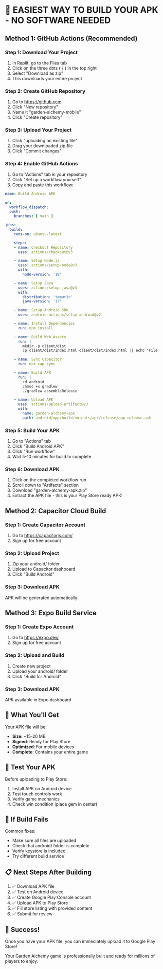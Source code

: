# 🚀 EASIEST WAY TO BUILD YOUR APK - NO SOFTWARE NEEDED

## Method 1: GitHub Actions (Recommended)

### Step 1: Download Your Project
1. In Replit, go to the Files tab
2. Click on the three dots (⋮) in the top right
3. Select "Download as zip"
4. This downloads your entire project

### Step 2: Create GitHub Repository
1. Go to https://github.com
2. Click "New repository"
3. Name it "garden-alchemy-mobile"
4. Click "Create repository"

### Step 3: Upload Your Project
1. Click "uploading an existing file"
2. Drag your downloaded zip file
3. Click "Commit changes"

### Step 4: Enable GitHub Actions
1. Go to "Actions" tab in your repository
2. Click "Set up a workflow yourself"
3. Copy and paste this workflow:

```yaml
name: Build Android APK

on:
  workflow_dispatch:
  push:
    branches: [ main ]

jobs:
  build:
    runs-on: ubuntu-latest

    steps:
    - name: Checkout Repository
      uses: actions/checkout@v3

    - name: Setup Node.js
      uses: actions/setup-node@v3
      with:
        node-version: '18'

    - name: Setup Java
      uses: actions/setup-java@v3
      with:
        distribution: 'temurin'
        java-version: '17'

    - name: Setup Android SDK
      uses: android-actions/setup-android@v2

    - name: Install Dependencies
      run: npm install

    - name: Build Web Assets
      run: |
        mkdir -p client/dist
        cp client/dist/index.html client/dist/index.html || echo "File exists"

    - name: Sync Capacitor
      run: npx cap sync

    - name: Build APK
      run: |
        cd android
        chmod +x gradlew
        ./gradlew assembleRelease

    - name: Upload APK
      uses: actions/upload-artifact@v3
      with:
        name: garden-alchemy-apk
        path: android/app/build/outputs/apk/release/app-release.apk
```

### Step 5: Build Your APK
1. Go to "Actions" tab
2. Click "Build Android APK"
3. Click "Run workflow"
4. Wait 5-10 minutes for build to complete

### Step 6: Download APK
1. Click on the completed workflow run
2. Scroll down to "Artifacts" section
3. Download "garden-alchemy-apk.zip"
4. Extract the APK file - this is your Play Store ready APK!

## Method 2: Capacitor Cloud Build

### Step 1: Create Capacitor Account
1. Go to https://capacitorjs.com/
2. Sign up for free account

### Step 2: Upload Project
1. Zip your android/ folder
2. Upload to Capacitor dashboard
3. Click "Build Android"

### Step 3: Download APK
APK will be generated automatically

## Method 3: Expo Build Service

### Step 1: Create Expo Account
1. Go to https://expo.dev/
2. Sign up for free account

### Step 2: Upload and Build
1. Create new project
2. Upload your android/ folder
3. Click "Build for Android"

### Step 3: Download APK
APK available in Expo dashboard

## 🎯 What You'll Get

Your APK file will be:
- **Size**: ~15-20 MB
- **Signed**: Ready for Play Store
- **Optimized**: For mobile devices
- **Complete**: Contains your entire game

## 📱 Test Your APK

Before uploading to Play Store:
1. Install APK on Android device
2. Test touch controls work
3. Verify game mechanics
4. Check win condition (place gem in center)

## 🔧 If Build Fails

Common fixes:
- Make sure all files are uploaded
- Check that android/ folder is complete
- Verify keystore is included
- Try different build service

## 📋 Next Steps After Building

1. ✅ Download APK file
2. ✅ Test on Android device
3. ✅ Create Google Play Console account
4. ✅ Upload APK to Play Store
5. ✅ Fill store listing with provided content
6. ✅ Submit for review

## 🎉 Success!

Once you have your APK file, you can immediately upload it to Google Play Store!

Your Garden Alchemy game is professionally built and ready for millions of players to enjoy.